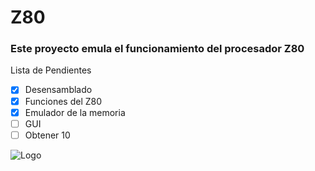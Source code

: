 # Z80

### Este proyecto emula el funcionamiento del procesador Z80

Lista de Pendientes
- [x] Desensamblado
- [x] Funciones del Z80
- [x] Emulador de la memoria
- [ ]  GUI
- [ ] Obtener 10

![Logo](https://octodex.github.com/images/privateinvestocat.jpg)